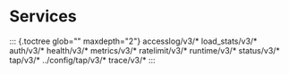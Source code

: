 Services
========

::: {.toctree glob="" maxdepth="2"}
accesslog/v3/\* load\_stats/v3/\* auth/v3/\* health/v3/\* metrics/v3/\*
ratelimit/v3/\* runtime/v3/\* status/v3/\* tap/v3/\* ../config/tap/v3/\*
trace/v3/\*
:::
